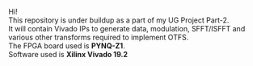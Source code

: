 Hi!\
This repository is under buildup as a part of my UG Project Part-2.\
It will contain Vivado IPs to generate data, modulation, SFFT/ISFFT and various other transforms required to implement OTFS.\
The FPGA board used is **PYNQ-Z1**.\
Software used is **Xilinx Vivado 19.2**
